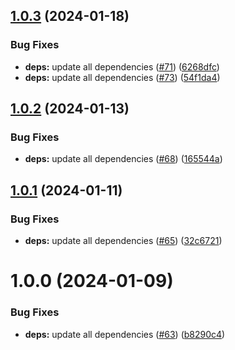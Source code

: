 ## [1.0.3](https://github.com/yacosta738/lyra/compare/v1.0.2...v1.0.3) (2024-01-18)


### Bug Fixes

* **deps:** update all dependencies ([#71](https://github.com/yacosta738/lyra/issues/71)) ([6268dfc](https://github.com/yacosta738/lyra/commit/6268dfca152fd7dff3dd7ee21c5732fc7d19c7b7))
* **deps:** update all dependencies ([#73](https://github.com/yacosta738/lyra/issues/73)) ([54f1da4](https://github.com/yacosta738/lyra/commit/54f1da4693e1e8067f5fd6254e0997a2fda3ec8f))

## [1.0.2](https://github.com/yacosta738/lyra/compare/v1.0.1...v1.0.2) (2024-01-13)


### Bug Fixes

* **deps:** update all dependencies ([#68](https://github.com/yacosta738/lyra/issues/68)) ([165544a](https://github.com/yacosta738/lyra/commit/165544af707e45747f5fb0969e880dd1e6577df5))

## [1.0.1](https://github.com/yacosta738/lyra/compare/v1.0.0...v1.0.1) (2024-01-11)


### Bug Fixes

* **deps:** update all dependencies ([#65](https://github.com/yacosta738/lyra/issues/65)) ([32c6721](https://github.com/yacosta738/lyra/commit/32c6721db28dd0411c9b620105867d3ce8bcfd0c))

# 1.0.0 (2024-01-09)


### Bug Fixes

* **deps:** update all dependencies ([#63](https://github.com/yacosta738/lyra/issues/63)) ([b8290c4](https://github.com/yacosta738/lyra/commit/b8290c4f6e948eeb207dc9f011857a59a944da78))
